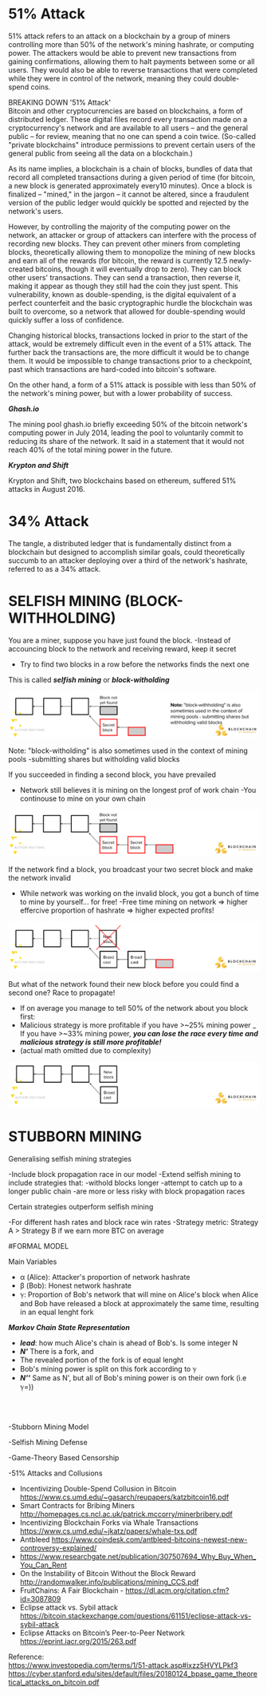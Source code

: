 # 51% Attack
51% attack refers to an attack on a blockchain by a group of miners controlling more than 50% of the network's mining hashrate, or computing power. The attackers would be able to prevent new transactions from gaining confirmations, allowing them to halt payments between some or all users. They would also be able to reverse transactions that were completed while they were in control of the network, meaning they could double-spend coins.

BREAKING DOWN '51% Attack'  <BR />
Bitcoin and other cryptocurrencies are based on blockchains, a form of distributed ledger. These digital files record every transaction made on a cryptocurrency's network and are available to all users – and the general public – for review, meaning that no one can spend a coin twice. (So-called "private blockchains" introduce permissions to prevent certain users of the general public from seeing all the data on a blockchain.)

As its name implies, a blockchain is a chain of blocks, bundles of data that record all completed transactions during a given period of time (for bitcoin, a new block is generated approximately every10 minutes). Once a block is finalized – "mined," in the jargon – it cannot be altered, since a fraudulent version of the public ledger would quickly be spotted and rejected by the network's users. 

However, by controlling the majority of the computing power on the network, an attacker or group of attackers can interfere with the process of recording new blocks. They can prevent other miners from completing blocks, theoretically allowing them to monopolize the mining of new blocks and earn all of the rewards (for bitcoin, the reward is currently 12.5 newly-created bitcoins, though it will  eventually drop to zero). They can block other users' transactions. They can send a transaction, then reverse it, making it appear as though they still had the coin they just spent. This vulnerability, known as double-spending, is the digital equivalent of a perfect counterfeit and the basic cryptographic hurdle the blockchain was built to overcome, so a network that allowed for double-spending would quickly suffer a loss of confidence.

Changing historical blocks, transactions locked in prior to the start of the attack, would be extremely difficult even in the event of a 51% attack. The further back the transactions are, the more difficult it would be to change them. It would be impossible to change transactions prior to a checkpoint, past which transactions are hard-coded into bitcoin's software.

On the other hand, a form of a 51% attack is possible with less than 50% of the network's mining power, but with a lower probability of success.

***Ghash.io***

The mining pool ghash.io briefly exceeding 50% of the bitcoin network's computing power in July 2014, leading the pool to voluntarily commit to reducing its share of the network. It said in a statement that it would not reach 40% of the total mining power in the future.

***Krypton and Shift***

Krypton and Shift, two blockchains based on ethereum, suffered 51% attacks in August 2016.


# 34% Attack 

The tangle, a distributed ledger that is fundamentally distinct from a blockchain but designed to accomplish similar goals, could theoretically succumb to an attacker deploying over a third of the network's hashrate, referred to as a 34% attack.


# SELFISH MINING (BLOCK-WITHHOLDING)

You are a miner, suppose you have just found the block.
 -Instead of accouncing block to the network and receiving reward, keep it secret
 - Try to find two blocks in a row before the networks finds the next one

This is called ***selfish mining*** or ***block-witholding***

![picture](block_withold.png)


Note:  "block-witholding" is also sometimes used
	in the context of mining pools -submitting
	shares but witholding valid blocks


If you succeeded in finding a second block, you have prevailed
 - Network still believes it is mining on the longest prof of work chain
 -You continouse to mine on your own chain

![picture](block_withold2.png)


If the network find a block, you broadcast your two secret block and make the network invalid
- While network was working on the invalid block, you got a bunch of time to mine by yourself... for free!
-Free time mining on network
 => higher effercive proportion of hashrate => higher expected profits!
 
 ![picture](block_withold3.png)
 
 But what of the network found their new block before you could find a second one? Race to propagate!

- If on average you manage to tell 50% of the network about you block first:
- Malicious strategy is more profitable if you have >~25% mining power
_ If you have >~33% mining power, ***you can lose the race every time and malicious strategy is still more profitable!***
- (actual math omitted due to complexity)

 ![picture](block_withold4.png)

# STUBBORN MINING

Generalising selfish mining strategies

-Include block propagation race in our model
-Extend selfish mining to include strategies that:
	-withold blocks longer
	-attempt to catch up to a longer public chain
	-are more or less risky with block propagation races


Certain strategies outperform selfish mining

-For different hash rates and block race win rates
-Strategy metric:
	Strategy A > Strategy B if we earn more BTC on average

#FORMAL MODEL

Main Variables

- α (Alice): Attacker's proportion of network hashrate
- β (Bob): Honest network hashrate
- ℽ: Proportion of Bob's network that will mine on Alice's block when Alice and Bob have released a block at approximately the same time, resulting in an equal lenght fork

***Markov Chain State Representation***

- ***lead***: how much Alice's chain is ahead of Bob's. Is some integer N <br />
- ***N'*** There is a fork, and
- 	The revealed portion of the fork is of equal lenght
-	Bob's mining power is split on this fork according to ℽ
- ***N''*** Same as N', but all of Bob's mining power is on their own fork (i.e ℽ=))









<br />
<br />


-Stubborn Mining Model

-Selfish Mining Defense

-Game-Theory Based Censorship

-51% Attacks and Collusions

- Incentivizing Double-Spend Collusion in Bitcoin   https://www.cs.umd.edu/~gasarch/reupapers/katzbitcoin16.pdf
- Smart Contracts for Bribing Miners http://homepages.cs.ncl.ac.uk/patrick.mccorry/minerbribery.pdf
- Incentivizing Blockchain Forks via Whale Transactions https://www.cs.umd.edu/~jkatz/papers/whale-txs.pdf
- Antbleed https://www.coindesk.com/antbleed-bitcoins-newest-new-controversy-explained/
- https://www.researchgate.net/publication/307507694_Why_Buy_When_You_Can_Rent
- On the Instability of Bitcoin Without the Block Reward  http://randomwalker.info/publications/mining_CCS.pdf
- FruitChains: A Fair Blockchain  - https://dl.acm.org/citation.cfm?id=3087809
- Eclipse attack vs. Sybil attack  https://bitcoin.stackexchange.com/questions/61151/eclipse-attack-vs-sybil-attack
- Eclipse Attacks on Bitcoin’s Peer-to-Peer Network  https://eprint.iacr.org/2015/263.pdf

Reference: <br />
https://www.investopedia.com/terms/1/51-attack.asp#ixzz5HVYLPkf3 
https://cyber.stanford.edu/sites/default/files/20180124_bpase_game_theoretical_attacks_on_bitcoin.pdf
